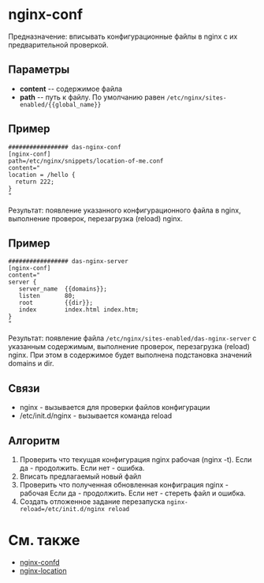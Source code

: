 # nginx-conf

Предназначение: вписывать конфигурационные файлы в nginx с их предварительной проверкой.

## Параметры
* **content** -- содержимое файла
* **path** -- путь к файлу. По умолчанию равен `/etc/nginx/sites-enabled/{{global_name}}`

## Пример
```
################# das-nginx-conf
[nginx-conf]
path=/etc/nginx/snippets/location-of-me.conf
content="
location = /hello {
  return 222;
}
"
```
Результат: появление указанного конфигурационного файла в nginx, выполнение проверок, перезагрузка (reload) nginx.

## Пример
```
################# das-nginx-server
[nginx-conf]
content="
server {
   server_name  {{domains}};
   listen       80;
   root         {{dir}};
   index        index.html index.htm;
}
"
```
Результат: появление файла `/etc/nginx/sites-enabled/das-nginx-server` с указанным содержимым, 
выполнение проверок, перезагрузка (reload) nginx.
При этом в содержимое будет выполнена подстановка значений domains и dir.

## Связи
* nginx - вызывается для проверки файлов конфигурации
* /etc/init.d/nginx - вызывается команда reload

## Алгоритм

1. Проверить что текущая конфигурация nginx рабочая (nginx -t).
   Если да - продолжить. Если нет - ошибка.
2. Вписать предлагаемый новый файл
3. Проверить что полученная обновленная конфиграция nginx - рабочая
   Если да - продолжить. Если нет - стереть файл и ошибка.
4. Создать отложенное задание перезапуска `nginx-reload=/etc/init.d/nginx reload`

# См. также
* [nginx-confd](../nginx-confd.zdb)
* [nginx-location](../nginx-location.zdb)
